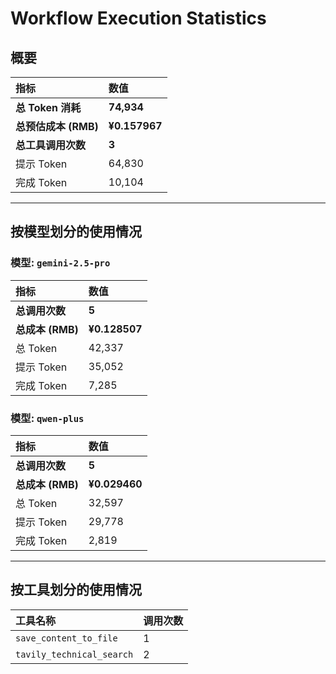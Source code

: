 # Workflow Execution Statistics

## 概要

| 指标 | 数值 |
| :--- | :--- |
| **总 Token 消耗** | **74,934** |
| **总预估成本 (RMB)** | **¥0.157967** |
| **总工具调用次数** | **3** |
| 提示 Token | 64,830 |
| 完成 Token | 10,104 |

---

## 按模型划分的使用情况


### 模型: `gemini-2.5-pro`

| 指标 | 数值 |
| :--- | :--- |
| **总调用次数** | **5** |
| **总成本 (RMB)** | **¥0.128507** |
| 总 Token | 42,337 |
| 提示 Token | 35,052 |
| 完成 Token | 7,285 |

### 模型: `qwen-plus`

| 指标 | 数值 |
| :--- | :--- |
| **总调用次数** | **5** |
| **总成本 (RMB)** | **¥0.029460** |
| 总 Token | 32,597 |
| 提示 Token | 29,778 |
| 完成 Token | 2,819 |

---

## 按工具划分的使用情况

| 工具名称 | 调用次数 |
| :--- | :--- |
| `save_content_to_file` | 1 |
| `tavily_technical_search` | 2 |
